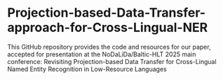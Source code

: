 # Projection-based-Data-Transfer-approach-for-Cross-Lingual-NER
This GitHub repository provides the code and resources for our paper, accepted for presentation at the NoDaLiDa/Baltic-HLT 2025 main conference: Revisiting Projection-based Data Transfer for Cross-Lingual Named Entity Recognition in Low-Resource Languages

